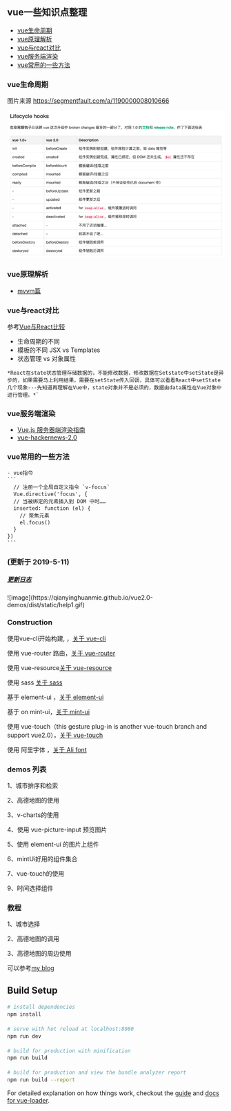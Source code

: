 
<h2>vue一些知识点整理</h2>

- [vue生命周期](#vue生命周期)
- [vue原理解析](#vue原理解析)
- [vue与react对比](#vue与react对比)
- [vue服务端渲染](#vue服务端渲染)
- [vue常用的一些方法](#vue常用的一些方法)

### vue生命周期
图片来源 https://segmentfault.com/a/1190000008010666

![vue生命周期](/img/demo-1.png)
### vue原理解析
  - [mvvm篇](https://github.com/qianyinghuanmie/interestingJs/tree/master/mvvm)
### vue与react对比
  参考[Vue与React比较](https://juejin.im/post/5b90be7e6fb9a05d0d284a49)
  - 生命周期的不同
  - 模板的不同  JSX vs Templates
  -  状态管理 vs 对象属性

    *React在state状态管理存储数据的，不能修改数据，修改数据在Setstate中setState是异步的，如果需要马上利用结果，需要在setState传入回调，具体可以看看React中setState几个现象---先知道再理解在Vue中，state对象并不是必须的，数据由data属性在Vue对象中进行管理。*`

### vue服务端渲染
  - [Vue.js 服务器端渲染指南](https://ssr.vuejs.org/zh#%E4%BB%80%E4%B9%88%E6%98%AF%E6%9C%8D%E5%8A%A1%E5%99%A8%E7%AB%AF%E6%B8%B2%E6%9F%93-ssr-%EF%BC%9F)
  - [vue-hackernews-2.0](https://github.com/vuejs/vue-hackernews-2.0/)

### vue常用的一些方法
    - vue指令
    ```
      // 注册一个全局自定义指令 `v-focus`
      Vue.directive('focus', {
      // 当被绑定的元素插入到 DOM 中时……
      inserted: function (el) {
        // 聚焦元素
        el.focus()
      }
    })
    ```

<h3 class="myH3">(更新于 2019-5-11)</h3>
<h5><a href="./Log">更新日志</a></h5>
![image](https://qianyinghuanmie.github.io/vue2.0-demos/dist/static/help1.gif)


<h3 class="myH3">Construction</h3>
<p>使用vue-cli开始构建, ，<a href="https://github.com/vuejs/vue-cli">关于 vue-cli</a></p>
<p>使用 vue-router 路由，<a href="https://github.com/vuejs/vue-cli">关于 vue-router</a></p>
<!-- <p>Use vuex processing business <a href="https://github.com/vuejs/vuex">about vuex</a></p> -->
<p>使用 vue-resource<a href="https://github.com/pagekit/vue-resource">关于 vue-resource</a></p>
<p>使用 sass <a href="https://github.com/sass/sass">关于 sass</a></p>
<p>基于 element-ui ，<a href="http://element.eleme.io/#/zh-CN/component/quickstart">关于 element-ui</a></p>
<p>基于 on mint-ui，<a href="https://github.com/ElemeFE/mint-ui">关于 mint-ui</a></p>
<p>使用 vue-touch（this gesture plug-in is another vue-touch branch and support vue2.0），<a href="https://github.com/vuejs/vue-touch/tree/next">关于 vue-touch</a></p>
<p>使用 阿里字体 ，<a href="http://www.iconfont.cn/home/index">关于 Ali font</a></p>
<h3 class="myH3">demos 列表</h3>
<p>1、城市排序和检索</p>
<p>2、高德地图的使用</p>
<p>3、v-charts的使用</p>
<p>4、使用 vue-picture-input 预览图片</p>
<p>5、使用 element-ui 的图片上组件</p>
<p>6、mintUi好用的组件集合 </p>
<p>7、vue-touch的使用</p>
<p>9、时间选择组件</p>
<h3 class="myH3">教程</h3>
<p>1、城市选择</p>
<p>2、高德地图的调用</p>
<p>3、高德地图的周边使用</p>

可以参考[my blog](http://www.cnblogs.com/star-wind/)

## Build Setup

``` bash
# install dependencies
npm install

# serve with hot reload at localhost:8080
npm run dev

# build for production with minification
npm run build

# build for production and view the bundle analyzer report
npm run build --report
```

For detailed explanation on how things work, checkout the [guide](http://vuejs-templates.github.io/webpack/) and [docs for vue-loader](http://vuejs.github.io/vue-loader).

